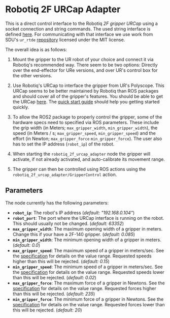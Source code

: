 # Robotiq 2F URCap Adapter

This is a direct control interface to the Robotiq *2F gripper URCap* using a socket connection and string commands.
The used string interface is defined
[here](https://dof.robotiq.com/discussion/2420/control-robotiq-gripper-mounted-on-ur-robot-via-socket-communication-python).
For communicating with that interface we use work from SDU's `ur_rtde`
[repository](https://gitlab.com/sdurobotics/ur_rtde/blob/master/doc/_static/robotiq_gripper.py)
licensed under the MIT license.

The overall idea is as follows:

1) Mount the gripper to the UR robot of your choice and connect it via
Robotiq's recommended way. There seem to be two options: Directly over the
end-effector for URe versions, and over UR's control box for the other
versions.

2) Use Robotiq's URCap to interface the gripper from UR's Polyscope. This
URCap seems to be better maintained by Robotiq than ROS packages and should cover all of the
gripper's features. You should be able to get the URCap
[here](https://robotiq.com/products/2f85-140-adaptive-robot-gripper?ref=nav_product_new_button). The
[quick start
guide](https://blog.robotiq.com/hubfs/Support%20Documents/QSG/Quick_start_2Finger_e-Series_nocropmarks_EN.pdf)
should help you getting started quickly.

3) To allow the ROS2 package to properly control the gripper, some of the hardware specs need to specified via ROS parameters.
These include the grip width (in Meters; `max_gripper_width`, `min_gripper_width`), the speed (in Meters / s; `max_gripper_speed`, `min_gripper_speed`) and the effort (in Newton; `max_gripper_force` `min_gripper_force`).
The user also has to set the IP address (`robot_ip`) of the robot.

4) When starting the `robotiq_2f_urcap_adapter` node the gripper will activate, if not already activated, and auto-calibrate its movement range.

5) The gripper can then be controlled using ROS actions using the `robotiq_2f_urcap_adapter/GripperControl` action.

## Parameters
The node currently has the following parameters:

- **`robot_ip`**:
  The robot's IP address
  (*default: "192.168.0.104"*)
- **`robot_port`**:
  The port where the URCap interface is running on the robot. This should usually not be changed.
  (*default: 63352*)
- **`max_gripper_width`**:
  The maximum opening width of a gripper in meters. Change this if your have a 2F-140 gripper.
  (*default: 0.085*)
- **`min_gripper_width`**:
  The minimum opening width of a gripper in meters.
  (*default: 0.0*)
- **`max_gripper_speed`**:
  The maximum speed of a gripper in meters/sec. See the
  [specification](https://robotiq.com/products/2f85-140-adaptive-robot-gripper?ref=nav_product_new_button)
  for details on the value range. Requested speeds higher than this will be rejected.
  (*default: 0.15*)
- **`min_gripper_speed`**:
  The minimum speed of a gripper in meters/sec. See the
  [specification](https://robotiq.com/products/2f85-140-adaptive-robot-gripper?ref=nav_product_new_button)
  for details on the value range. Requested speeds lower than this will be rejected.
  (*default: 0.02*)
- **`max_gripper_force`**:
  The maximum force of a gripper in Newtons. See the
  [specification](https://robotiq.com/products/2f85-140-adaptive-robot-gripper?ref=nav_product_new_button)
  for details on the value range. Requested forces higher than this will be rejected.
  (*default: 235*)
- **`min_gripper_force`**:
  The minimum force of a gripper in Newtons. See the
  [specification](https://robotiq.com/products/2f85-140-adaptive-robot-gripper?ref=nav_product_new_button)
  for details on the value range. Requested forces lower than this will be rejected.
  (*default: 20*)
